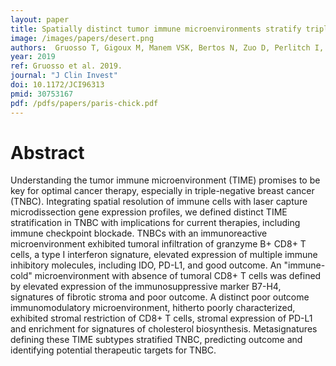 ```yaml
---
layout: paper
title: Spatially distinct tumor immune microenvironments stratify triple-negative breast cancers
image: /images/papers/desert.png
authors:  Gruosso T, Gigoux M, Manem VSK, Bertos N, Zuo D, Perlitch I, Saleh SMI, Zhao H, Souleimanova M, Johnson RM, Monette A, Ramos VM, Hallett MT, Stagg J, Lapointe R, Omeroglu A, Meterissian S, Buisseret L, Van den Eynden G, Salgado R, Guiot MC, Haibe-Kains B, Park M
year: 2019
ref: Gruosso et al. 2019.  
journal: "J Clin Invest"
doi: 10.1172/JCI96313
pmid: 30753167
pdf: /pdfs/papers/paris-chick.pdf
---
```


# Abstract
Understanding the tumor immune microenvironment (TIME) promises to be key for optimal cancer therapy, especially in triple-negative breast cancer (TNBC). Integrating spatial resolution of immune cells with laser capture microdissection gene expression profiles, we defined distinct TIME stratification in TNBC with implications for current therapies, including immune checkpoint blockade. TNBCs with an immunoreactive microenvironment exhibited tumoral infiltration of granzyme B+ CD8+ T cells, a type I interferon signature, elevated expression of multiple immune inhibitory molecules, including IDO, PD-L1, and good outcome. An "immune-cold" microenvironment with absence of tumoral CD8+ T cells was defined by elevated expression of the immunosuppressive marker B7-H4, signatures of fibrotic stroma and poor outcome. A distinct poor outcome immunomodulatory microenvironment, hitherto poorly characterized, exhibited stromal restriction of CD8+ T cells, stromal expression of PD-L1 and enrichment for signatures of cholesterol biosynthesis. Metasignatures defining these TIME subtypes stratified TNBC, predicting outcome and identifying potential therapeutic targets for TNBC.